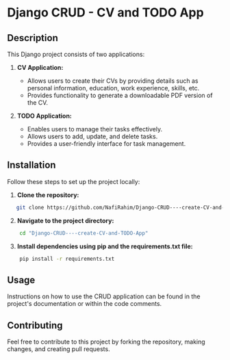 # Django CRUD - CV and TODO App

## Description

This Django project consists of two applications:

1. **CV Application:**
   - Allows users to create their CVs by providing details such as personal information, education, work experience, skills, etc.
   - Provides functionality to generate a downloadable PDF version of the CV.

2. **TODO Application:**
   - Enables users to manage their tasks effectively.
   - Allows users to add, update, and delete tasks.
   - Provides a user-friendly interface for task management.

## Installation

Follow these steps to set up the project locally:

1. **Clone the repository:**

```bash
   git clone https://github.com/NafiRahim/Django-CRUD----create-CV-and-TODO-App.git
```

2. **Navigate to the project directory:**

```bash
    cd "Django-CRUD----create-CV-and-TODO-App"
```

3. **Install dependencies using pip and the requirements.txt file:**

```bash
    pip install -r requirements.txt
```

## Usage

Instructions on how to use the CRUD application can be found in the project's documentation or within the code comments.

## Contributing

Feel free to contribute to this project by forking the repository, making changes, and creating pull requests.